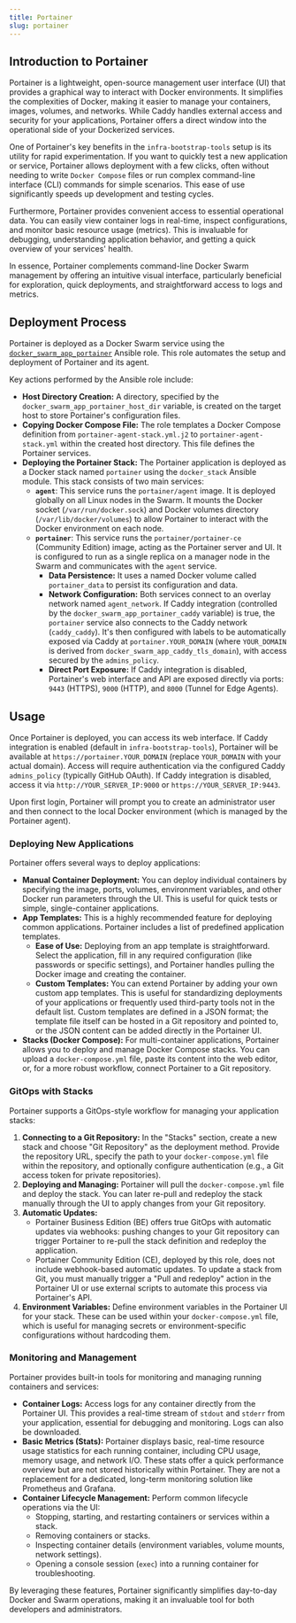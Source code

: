 ```yaml
---
title: Portainer
slug: portainer
---
```


## Introduction to Portainer

Portainer is a lightweight, open-source management user interface (UI) that provides a graphical way to interact with Docker environments. It simplifies the complexities of Docker, making it easier to manage your containers, images, volumes, and networks. While Caddy handles external access and security for your applications, Portainer offers a direct window into the operational side of your Dockerized services.

One of Portainer's key benefits in the `infra-bootstrap-tools` setup is its utility for rapid experimentation. If you want to quickly test a new application or service, Portainer allows deployment with a few clicks, often without needing to write `Docker Compose` files or run complex command-line interface (CLI) commands for simple scenarios. This ease of use significantly speeds up development and testing cycles.

Furthermore, Portainer provides convenient access to essential operational data. You can easily view container logs in real-time, inspect configurations, and monitor basic resource usage (metrics). This is invaluable for debugging, understanding application behavior, and getting a quick overview of your services' health.

In essence, Portainer complements command-line Docker Swarm management by offering an intuitive visual interface, particularly beneficial for exploration, quick deployments, and straightforward access to logs and metrics.

## Deployment Process

Portainer is deployed as a Docker Swarm service using the [`docker_swarm_app_portainer`](https://github.com/xNok/infra-bootstrap-tools/tree/main/ansible/roles/docker_swarm_app_portainer) Ansible role. This role automates the setup and deployment of Portainer and its agent.

Key actions performed by the Ansible role include:

*   **Host Directory Creation:** A directory, specified by the `docker_swarm_app_portainer_host_dir` variable, is created on the target host to store Portainer's configuration files.
*   **Copying Docker Compose File:** The role templates a Docker Compose definition from `portainer-agent-stack.yml.j2` to `portainer-agent-stack.yml` within the created host directory. This file defines the Portainer services.
*   **Deploying the Portainer Stack:** The Portainer application is deployed as a Docker stack named `portainer` using the `docker_stack` Ansible module. This stack consists of two main services:
    *   **`agent`**: This service runs the `portainer/agent` image. It is deployed globally on all Linux nodes in the Swarm. It mounts the Docker socket (`/var/run/docker.sock`) and Docker volumes directory (`/var/lib/docker/volumes`) to allow Portainer to interact with the Docker environment on each node.
    *   **`portainer`**: This service runs the `portainer/portainer-ce` (Community Edition) image, acting as the Portainer server and UI. It is configured to run as a single replica on a manager node in the Swarm and communicates with the `agent` service.
        *   **Data Persistence:** It uses a named Docker volume called `portainer_data` to persist its configuration and data.
        *   **Network Configuration:** Both services connect to an overlay network named `agent_network`. If Caddy integration (controlled by the `docker_swarm_app_portainer_caddy` variable) is true, the `portainer` service also connects to the Caddy network (`caddy_caddy`). It's then configured with labels to be automatically exposed via Caddy at `portainer.YOUR_DOMAIN` (where `YOUR_DOMAIN` is derived from `docker_swarm_app_caddy_tls_domain`), with access secured by the `admins_policy`.
        *   **Direct Port Exposure:** If Caddy integration is disabled, Portainer's web interface and API are exposed directly via ports: `9443` (HTTPS), `9000` (HTTP), and `8000` (Tunnel for Edge Agents).

## Usage

Once Portainer is deployed, you can access its web interface. If Caddy integration is enabled (default in `infra-bootstrap-tools`), Portainer will be available at `https://portainer.YOUR_DOMAIN` (replace `YOUR_DOMAIN` with your actual domain). Access will require authentication via the configured Caddy `admins_policy` (typically GitHub OAuth). If Caddy integration is disabled, access it via `http://YOUR_SERVER_IP:9000` or `https://YOUR_SERVER_IP:9443`.

Upon first login, Portainer will prompt you to create an administrator user and then connect to the local Docker environment (which is managed by the Portainer agent).

### Deploying New Applications

Portainer offers several ways to deploy applications:

*   **Manual Container Deployment:** You can deploy individual containers by specifying the image, ports, volumes, environment variables, and other Docker run parameters through the UI. This is useful for quick tests or simple, single-container applications.
*   **App Templates:** This is a highly recommended feature for deploying common applications. Portainer includes a list of predefined application templates.
    *   **Ease of Use:** Deploying from an app template is straightforward. Select the application, fill in any required configuration (like passwords or specific settings), and Portainer handles pulling the Docker image and creating the container.
    *   **Custom Templates:** You can extend Portainer by adding your own custom app templates. This is useful for standardizing deployments of your applications or frequently used third-party tools not in the default list. Custom templates are defined in a JSON format; the template file itself can be hosted in a Git repository and pointed to, or the JSON content can be added directly in the Portainer UI.
*   **Stacks (Docker Compose):** For multi-container applications, Portainer allows you to deploy and manage Docker Compose stacks. You can upload a `docker-compose.yml` file, paste its content into the web editor, or, for a more robust workflow, connect Portainer to a Git repository.

### GitOps with Stacks

Portainer supports a GitOps-style workflow for managing your application stacks:

1.  **Connecting to a Git Repository:** In the "Stacks" section, create a new stack and choose "Git Repository" as the deployment method. Provide the repository URL, specify the path to your `docker-compose.yml` file within the repository, and optionally configure authentication (e.g., a Git access token for private repositories).
2.  **Deploying and Managing:** Portainer will pull the `docker-compose.yml` file and deploy the stack. You can later re-pull and redeploy the stack manually through the UI to apply changes from your Git repository.
3.  **Automatic Updates:**
    *   Portainer Business Edition (BE) offers true GitOps with automatic updates via webhooks: pushing changes to your Git repository can trigger Portainer to re-pull the stack definition and redeploy the application.
    *   Portainer Community Edition (CE), deployed by this role, does not include webhook-based automatic updates. To update a stack from Git, you must manually trigger a "Pull and redeploy" action in the Portainer UI or use external scripts to automate this process via Portainer's API.
4.  **Environment Variables:** Define environment variables in the Portainer UI for your stack. These can be used within your `docker-compose.yml` file, which is useful for managing secrets or environment-specific configurations without hardcoding them.

### Monitoring and Management

Portainer provides built-in tools for monitoring and managing running containers and services:

*   **Container Logs:** Access logs for any container directly from the Portainer UI. This provides a real-time stream of `stdout` and `stderr` from your application, essential for debugging and monitoring. Logs can also be downloaded.
*   **Basic Metrics (Stats):** Portainer displays basic, real-time resource usage statistics for each running container, including CPU usage, memory usage, and network I/O. These stats offer a quick performance overview but are not stored historically within Portainer. They are not a replacement for a dedicated, long-term monitoring solution like Prometheus and Grafana.
*   **Container Lifecycle Management:** Perform common lifecycle operations via the UI:
    *   Stopping, starting, and restarting containers or services within a stack.
    *   Removing containers or stacks.
    *   Inspecting container details (environment variables, volume mounts, network settings).
    *   Opening a console session (`exec`) into a running container for troubleshooting.

By leveraging these features, Portainer significantly simplifies day-to-day Docker and Swarm operations, making it an invaluable tool for both developers and administrators.
